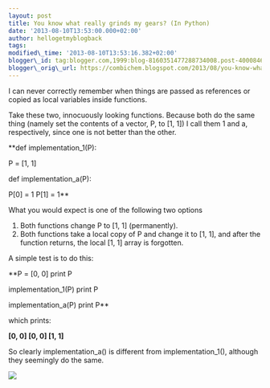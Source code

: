 ```yaml
---
layout: post
title: You know what really grinds my gears? (In Python)
date: '2013-08-10T13:53:00.000+02:00'
author: hellogetmyblogback
tags:
modified\_time: '2013-08-10T13:53:16.382+02:00'
blogger\_id: tag:blogger.com,1999:blog-8160351477288734008.post-4000846360379862502
blogger\_orig\_url: https://combichem.blogspot.com/2013/08/you-know-what-really-grinds-my-gears-in.html
---
```


I can never correctly remember when things are passed as references or copied as local variables inside functions.





Take these two, innocuously looking functions. Because both do the same thing (namely set the contents of a vector, P, to [1, 1]) I call them 1 and a, respectively, since one is not better than the other.





**def implementation\_1(P):

P = [1, 1]


def implementation\_a(P):

P[0] = 1
P[1] = 1**





What you would expect is one of the following two options

1. Both functions change P to [1, 1] (permanently).
2. Both functions take a local copy of P and change it to [1, 1], and after the function returns, the local [1, 1] array is forgotten.




A simple test is to do this:





**P = [0, 0]
print P

implementation\_1(P)
print P

implementation\_a(P)
print P**



which prints:



**[0, 0]
[0, 0]
[1, 1]**



So clearly implementation\_a() is different from implementation\_1(), although they seemingly do the same.




[![](http://cdn.meme.li/instances/600x/40456695.jpg)](http://cdn.meme.li/instances/600x/40456695.jpg)






